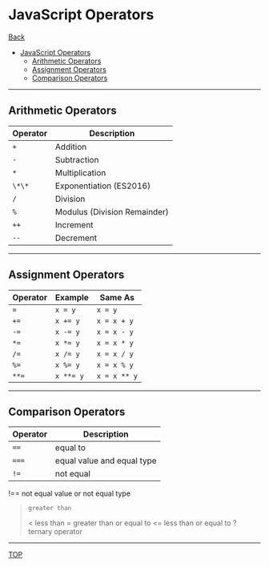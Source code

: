 # JavaScript Operators

[Back](../index.md)

- [JavaScript Operators](#javascript-operators)
  - [Arithmetic Operators](#arithmetic-operators)
  - [Assignment Operators](#assignment-operators)
  - [Comparison Operators](#comparison-operators)

---

## Arithmetic Operators

| Operator | Description                  |
| -------- | ---------------------------- |
| `+`      | Addition                     |
| `-`      | Subtraction                  |
| `*`      | Multiplication               |
| `\*\*`   | Exponentiation (ES2016)      |
| `/`      | Division                     |
| `%`      | Modulus (Division Remainder) |
| `++`     | Increment                    |
| `--`     | Decrement                    |

---

## Assignment Operators

| Operator | Example   | Same As      |
| -------- | --------- | ------------ |
| `=`      | `x = y`   | `x = y`      |
| `+=`     | `x += y`  | `x = x + y`  |
| `-=`     | `x -= y`  | `x = x - y`  |
| `*=`     | `x *= y`  | `x = x * y`  |
| `/=`     | `x /= y`  | `x = x / y`  |
| `%=`     | `x %= y`  | `x = x % y`  |
| `**=`    | `x **= y` | `x = x ** y` |

---

## Comparison Operators

| Operator | Description                |
| -------- | -------------------------- |
| `==`     | equal to                   |
| `===`    | equal value and equal type |
| `!=`     | not equal                  |

!== not equal value or not equal type

>     greater than
>
> < less than
> = greater than or equal to
> <= less than or equal to
> ? ternary operator

---

[TOP](#javascript-operators)
